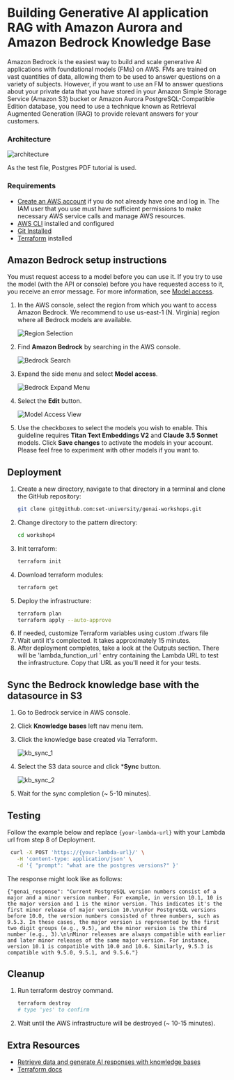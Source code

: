 # Building Generative AI application RAG with Amazon Aurora and Amazon Bedrock Knowledge Base

Amazon Bedrock is the easiest way to build and scale generative AI applications with foundational models (FMs) on AWS.
FMs are
trained on vast quantities of data, allowing them to be used to answer questions on a variety of subjects. However, if
you want to use an FM to answer questions about your private data that you have stored in your Amazon Simple Storage
Service (Amazon S3) bucket or Amazon Aurora PostgreSQL-Compatible Edition database, you need to use a technique known as
Retrieval Augmented Generation (RAG) to provide relevant answers for your customers.

### Architecture

![architecture](docs/architecture.png)

As the test file, Postgres PDF tutorial is used.

### Requirements

* [Create an AWS account](https://portal.aws.amazon.com/gp/aws/developer/registration/index.html) if you do not already
  have one and log in. The IAM user that you use must have sufficient permissions to make necessary AWS service calls
  and manage AWS resources.
* [AWS CLI](https://docs.aws.amazon.com/cli/latest/userguide/install-cliv2.html) installed and configured
* [Git Installed](https://git-scm.com/book/en/v2/Getting-Started-Installing-Git)
* [Terraform](https://developer.hashicorp.com/terraform/tutorials/aws-get-started/install-cli) installed

## Amazon Bedrock setup instructions

You must request access to a model before you can use it. If you try to use the model (with the API or console) before
you have requested access to it, you receive an error message. For more information,
see [Model access](https://docs.aws.amazon.com/bedrock/latest/userguide/model-access.html).

1. In the AWS console, select the region from which you want to access Amazon Bedrock. We recommend to use us-east-1 (N.
   Virginia) region where all Bedrock models are available.

   ![Region Selection](docs/bedrock_setup_1.png)

2. Find **Amazon Bedrock** by searching in the AWS console.

   ![Bedrock Search](docs/bedrock_setup_2.png)

3. Expand the side menu and select **Model access**.

   ![Bedrock Expand Menu](docs/bedrock_setup_3.png)

4. Select the **Edit** button.

   ![Model Access View](bedrock_setup/model-access-view.png)

5. Use the checkboxes to select the models you wish to enable. This guideline requires **Titan Text Embeddings V2** and
   **Claude 3.5 Sonnet** models. Click **Save
   changes** to activate the models in your account. Please feel free to
   experiment with other models if you want to.

## Deployment

1. Create a new directory, navigate to that directory in a terminal and clone the GitHub repository:
   ```bash
   git clone git@github.com:set-university/genai-workshops.git
   ```
2. Change directory to the pattern directory:
    ```bash
    cd workshop4
    ```
3. Init terraform:
    ```bash
    terraform init
    ```
4. Download terraform modules:
    ```bash
    terraform get
    ```
5. Deploy the infrastructure:
    ```bash
    terraform plan
    terraform apply --auto-approve 
    ```
6. If needed, customize Terraform variables using custom .tfwars file
7. Wait until it's complected. It takes approximately 15 minutes.
8. After deployment completes, take a look at the Outputs section. There will be 'lambda_function_url ' entry containing
   the Lambda URL to
   test the infrastructure. Copy that URL as you'll need it for your tests.

## Sync the Bedrock knowledge base with the datasource in S3

1. Go to Bedrock service in AWS console.
2. Click **Knowledge bases** left nav menu item.
3. Click the knowledge base created via Terraform.

   ![kb_sync_1](docs/kb_sync_1.png)

4. Select the S3 data source and click ***Sync** button.

   ![kb_sync_2](docs/kb_sync_2.png)

5. Wait for the sync completion (~ 5-10 minutes).

## Testing

Follow the example below and replace `{your-lambda-url}` with your Lambda url from step 8 of Deployment.

```bash
 curl -X POST 'https://{your-lambda-url}/' \
   -H 'content-type: application/json' \
   -d '{ "prompt": "what are the postgres versions?" }'
```

The response might look like as follows:

```text
{"genai_response": "Current PostgreSQL version numbers consist of a major and a minor version number. For example, in version 10.1, 10 is the major version and 1 is the minor version. This indicates it's the first minor release of major version 10.\n\nFor PostgreSQL versions before 10.0, the version numbers consisted of three numbers, such as 9.5.3. In these cases, the major version is represented by the first two digit groups (e.g., 9.5), and the minor version is the third number (e.g., 3).\n\nMinor releases are always compatible with earlier and later minor releases of the same major version. For instance, version 10.1 is compatible with 10.0 and 10.6. Similarly, 9.5.3 is compatible with 9.5.0, 9.5.1, and 9.5.6."}
```

## Cleanup

1. Run terraform destroy command.
    ```bash
    terraform destroy
   # type 'yes' to confirm
    ```
2. Wait until the AWS infrastructure will be destroyed (~ 10-15 minutes).

## Extra Resources

* [Retrieve data and generate AI responses with knowledge bases](https://docs.aws.amazon.com/bedrock/latest/userguide/knowledge-base.html)
* [Terraform docs](https://developer.hashicorp.com/terraform/docs)